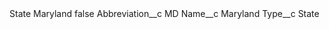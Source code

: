 <?xml version="1.0" encoding="UTF-8"?>
<CustomMetadata xmlns="http://soap.sforce.com/2006/04/metadata" xmlns:xsi="http://www.w3.org/2001/XMLSchema-instance" xmlns:xsd="http://www.w3.org/2001/XMLSchema">
    <label>State Maryland</label>
    <protected>false</protected>
    <values>
        <field>Abbreviation__c</field>
        <value xsi:type="xsd:string">MD</value>
    </values>
    <values>
        <field>Name__c</field>
        <value xsi:type="xsd:string">Maryland</value>
    </values>
    <values>
        <field>Type__c</field>
        <value xsi:type="xsd:string">State</value>
    </values>
</CustomMetadata>
